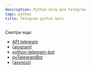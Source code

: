 ```yaml
---
description: Python боты для telegram
tags: python
title: Telegram python bots
---
```

Смотри еще:

- [API telegram](https://core.telegram.org/)
- [[aiogram]]
- [python-telegram-bot](https://python-telegram-bot.org/)
- [pyTelegramBot](https://pytba.readthedocs.io/en/latest/index.html)
- [[asyncio]]

[//begin]: # "Autogenerated link references for markdown compatibility"
[aiogram]: aiogram "Telegram python bots with aiogram"
[asyncio]: asyncio "Asyncio"
[//end]: # "Autogenerated link references"